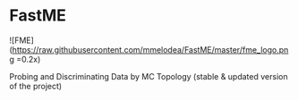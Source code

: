 # FastME
![FME](https://raw.githubusercontent.com/mmelodea/FastME/master/fme_logo.png =0.2x)

Probing and Discriminating Data by MC Topology
  (stable & updated version of the project)
